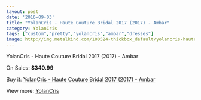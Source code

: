 ```yaml
---
layout: post
date: '2016-09-03'
title: "YolanCris - Haute Couture Bridal 2017 (2017) - Ambar"
category: YolanCris
tags: ["custom","pretty","yolancris","ambar","dresses"]
image: http://img.metalkind.com/100524-thickbox_default/yolancris-haute-couture-bridal-2017-2017-ambar.jpg
---
```

YolanCris - Haute Couture Bridal 2017 (2017) - Ambar

On Sales: **$340.99**
<a href="https://www.metalkind.com/en/yolancris/23100-yolancris-haute-couture-bridal-2017-2017-ambar.html"><amp-img layout="responsive" width="600" height="600" src="//img.metalkind.com/100524-thickbox_default/yolancris-haute-couture-bridal-2017-2017-ambar.jpg" alt="YolanCris - Haute Couture Bridal 2017 (2017) - Ambar 0" /></a>

Buy it: [YolanCris - Haute Couture Bridal 2017 (2017) - Ambar](https://www.metalkind.com/en/yolancris/23100-yolancris-haute-couture-bridal-2017-2017-ambar.html "YolanCris - Haute Couture Bridal 2017 (2017) - Ambar")

View more: [YolanCris](https://www.metalkind.com/en/204-yolancris "YolanCris")